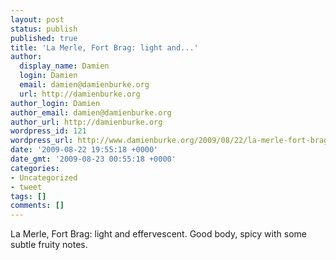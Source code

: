 ```yaml
---
layout: post
status: publish
published: true
title: 'La Merle, Fort Brag: light and...'
author:
  display_name: Damien
  login: Damien
  email: damien@damienburke.org
  url: http://damienburke.org
author_login: Damien
author_email: damien@damienburke.org
author_url: http://damienburke.org
wordpress_id: 121
wordpress_url: http://www.damienburke.org/2009/08/22/la-merle-fort-brag-light-and/
date: '2009-08-22 19:55:18 +0000'
date_gmt: '2009-08-23 00:55:18 +0000'
categories:
- Uncategorized
- tweet
tags: []
comments: []
---
```

<p>La Merle, Fort Brag: light and effervescent. Good body, spicy with some subtle fruity notes.</p>

